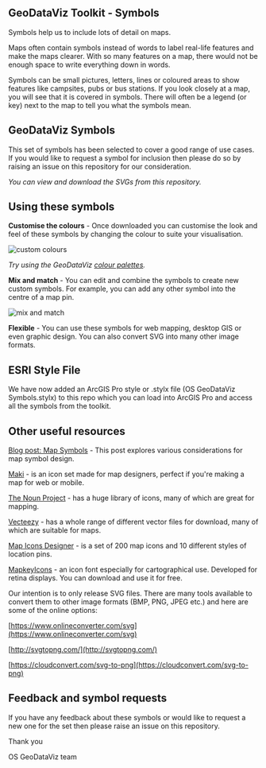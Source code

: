 ## GeoDataViz Toolkit - Symbols ##


Symbols help us to include lots of detail on maps.

Maps often contain symbols instead of words to label real-life features and make the maps clearer. With so many features on a map, there would not be enough space to write everything down in words.

Symbols can be small pictures, letters, lines or coloured areas to show features like campsites, pubs or bus stations. If you look closely at a map, you will see that it is covered in symbols. There will often be a legend (or key) next to the map to tell you what the symbols mean.

## GeoDataViz Symbols

This set of symbols has been selected to cover a good range of use cases. If you would like to request a symbol for inclusion then please do so by raising an issue on this repository for our consideration.

_You can view and download the SVGs from this repository._

## Using these symbols

**Customise the colours** - Once downloaded you can customise the look and feel of these symbols by changing the colour to suite your visualisation.

![custom colours](https://github.com/OrdnanceSurvey/GeoDataViz-Toolkit/blob/master/img/image_symbol3-01.png)

_Try using the GeoDataViz [colour palettes](https://github.com/OrdnanceSurvey/GeoDataViz-Toolkit/tree/master/Colours)._

**Mix and match** - You can edit and combine the symbols to create new custom symbols. For example, you can add any other symbol into the centre of a map pin.

![mix and match](https://github.com/OrdnanceSurvey/GeoDataViz-Toolkit/blob/master/img/image_symbol2-01.png)

**Flexible** - You can use these symbols for web mapping, desktop GIS or even graphic design. You can also convert SVG into many other image formats.

## ESRI Style File

We have now added an ArcGIS Pro style or .stylx file (OS GeoDataViz Symbols.stylx) to this repo which you can load into ArcGIS Pro and access all the symbols from the toolkit.

## Other useful resources

[Blog post: Map Symbols](https://www.ordnancesurvey.co.uk/blog/2018/01/geodataviz-map-symbols/) - This post explores various considerations for map symbol design.

[Maki](https://www.mapbox.com/maki-icons/) - is an icon set made for map designers, perfect if you&#39;re making a map for web or mobile.

[The Noun Project](https://thenounproject.com/) - has a huge library of icons, many of which are great for mapping.

[Vecteezy](https://www.vecteezy.com/free-vector/map-symbols) - has a whole range of different vector files for download, many of which are suitable for maps.

[Map Icons Designer](http://www.webiconset.com/map-icons/) - is a set of 200 map icons and 10 different styles of location pins.

[MapkeyIcons](http://mapkeyicons.com/) - an icon font especially for cartographical use. Developed for retina displays. You can download and use it for free.

Our intention is to only release SVG files. There are many tools available to convert them to other image formats (BMP, PNG, JPEG etc.) and here are some of the online options:

[https://www.onlineconverter.com/svg](https://www.onlineconverter.com/svg)

[http://svgtopng.com/](http://svgtopng.com/)

[https://cloudconvert.com/svg-to-png](https://cloudconvert.com/svg-to-png)



## Feedback and symbol requests

If you have any feedback about these symbols or would like to request a new one for the set then please raise an issue on this repository.

Thank you

OS GeoDataViz team
